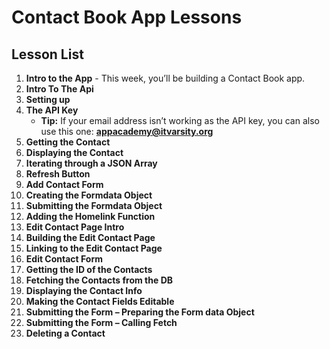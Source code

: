 
# Contact Book App Lessons

## Lesson List

1. **Intro to the App** - This week, you’ll be building a Contact Book app.  
2. **Intro To The Api**  
3. **Setting up**  
4. **The API Key**  
   - **Tip:** If your email address isn’t working as the API key, you can also use this one: **appacademy@itvarsity.org**
5. **Getting the Contact**  
6. **Displaying the Contact**  
7. **Iterating through a JSON Array**  
8. **Refresh Button**  
9. **Add Contact Form**  
10. **Creating the Formdata Object**  
11. **Submitting the Formdata Object**  
12. **Adding the Homelink Function**  
13. **Edit Contact Page Intro**  
14. **Building the Edit Contact Page**  
15. **Linking to the Edit Contact Page**  
16. **Edit Contact Form**  
17. **Getting the ID of the Contacts**  
18. **Fetching the Contacts from the DB**  
19. **Displaying the Contact Info**  
20. **Making the Contact Fields Editable**  
21. **Submitting the Form – Preparing the Form data Object**  
22. **Submitting the Form – Calling Fetch**  
23. **Deleting a Contact**  
